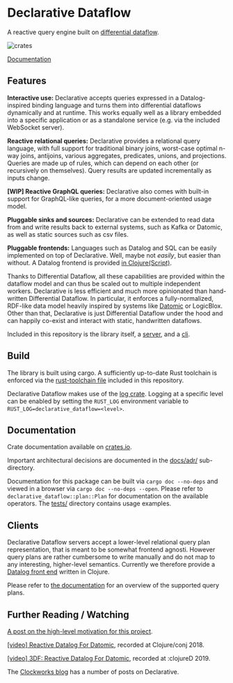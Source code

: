 # Declarative Dataflow

A reactive query engine built on [differential
dataflow](https://github.com/frankmcsherry/differential-dataflow).

![crates](https://img.shields.io/crates/v/declarative-dataflow.svg)

[Documentation](https://docs.rs/declarative-dataflow/0.1.0/declarative_dataflow/)

## Features

**Interactive use:** Declarative accepts queries expressed in a
Datalog-inspired binding language and turns them into differential
dataflows dynamically and at runtime. This works equally well as a
library embedded into a specific application or as a standalone
service (e.g. via the included WebSocket server).

**Reactive relational queries:** Declarative provides a relational
query language, with full support for traditional binary joins,
worst-case optimal n-way joins, antijoins, various aggregates,
predicates, unions, and projections. Queries are made up of rules,
which can depend on each other (or recursively on themselves). Query
results are updated incrementally as inputs change.

**[WIP] Reactive GraphQL queries:** Declarative also comes with
built-in support for GraphQL-like queries, for a more
document-oriented usage model.

**Pluggable sinks and sources:** Declarative can be extended to read
data from and write results back to external systems, such as Kafka or
Datomic, as well as static sources such as csv files.

**Pluggable frontends:** Languages such as Datalog and SQL can be
easily implemented on top of Declarative. Well, maybe not *easily*,
but easier than without. A Datalog frontend is provided [in
Clojure(Script)](https://github.com/comnik/clj-3df).

Thanks to Differential Dataflow, all these capabilities are provided
within the dataflow model and can thus be scaled out to multiple
independent workers. Declarative is less efficient and much more
opinionated than hand-written Differential Dataflow. In particular, it
enforces a fully-normalized, RDF-like data model heavily inspired by
systems like
[Datomic](https://docs.datomic.com/cloud/whatis/data-model.html) or
LogicBlox. Other than that, Declarative is just Differential Dataflow
under the hood and can happily co-exist and interact with static,
handwritten dataflows.

Included in this repository is the library itself, a
[server](./server), and a [cli](./cli).

## Build

The library is built using cargo. A sufficiently up-to-date Rust
toolchain is enforced via the [rust-toolchain file](./rust-toolchain)
included in this repository.

Declarative Dataflow makes use of the [log
crate](https://docs.rs/log).  Logging at a specific level can be
enabled by setting the `RUST_LOG` environment variable to
`RUST_LOG=declarative_dataflow=<level>`.

## Documentation

Crate documentation available on
[crates.io](https://docs.rs/declarative-dataflow/0.1.0/declarative_dataflow/).

Important architectural decisions are documented in the
[docs/adr/](docs/adr/) sub-directory.

Documentation for this package can be built via `cargo doc --no-deps`
and viewed in a browser via `cargo doc --no-deps --open`. Please refer
to `declarative_dataflow::plan::Plan` for documentation on the
available operators. The [tests/](tests/) directory contains usage
examples.

## Clients

Declarative Dataflow servers accept a lower-level relational query
plan representation, that is meant to be somewhat frontend
agnosti. However query plans are rather cumbersome to write manually
and do not map to any interesting, higher-level semantics. Currently
we therefore provide a [Datalog front
end](https://github.com/comnik/clj-3df) written in Clojure.

Please refer to [the
documentation](https://docs.rs/declarative-dataflow/0.1.0/declarative_dataflow/plan/index.html)
for an overview of the supported query plans.

## Further Reading / Watching

[A post on the high-level motivation for this
project](https://www.nikolasgoebel.com/2018/09/13/incremental-datalog.html).

[[video] Reactive Datalog For
Datomic](https://www.youtube.com/watch?v=ZgqFlowyfTA), recorded at
Clojure/conj 2018.

[[video] 3DF: Reactive Datalog For
Datomic](https://www.youtube.com/watch?v=CuSyVILzGDQ), recorded at
:clojureD 2019.

The [Clockworks blog](https://www.clockworks.io/en/blog/) has a number
of posts on Declarative.
